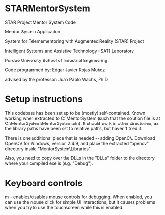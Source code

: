 # STARMentorSystem

STAR Project Mentor System Code

Mentor System Application

System for Telemementoring with Augmented Reality (STAR) Project

Intelligent Systems and Assistive Technology (ISAT) Laboratory

Purdue University School of Industrial Engineering


Code programmed by: Edgar Javier Rojas Muñoz

advised by the professor: Juan Pablo Wachs, Ph.D

# Setup instructions

This codebase has been set up to be (mostly) self-contained. Known working when extracted to C:\MentorSystem (such that the solution file is at C:\MentorSystem\MentorSystem.sln). It should work in other directories, as the library paths have been set to relative paths, but haven't tried it.

There is one additional piece that is needed -- adding OpenCV. Download OpenCV for Windows, version 2.4.9, and place the extracted "opencv" directory inside "MentorSystem\Libraries".

Also, you need to copy over the DLLs in the "DLLs" folder to the directory where your compiled exe is (e.g. "Debug").

# Keyboard controls

m - enables/disables mouse controls for debugging. When enabled, you can use the mouse click for simple UI interactions, but it causes problems when you try to use the touchscreen while this is enabled.